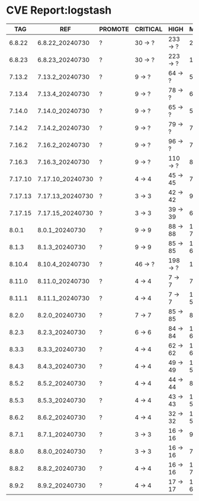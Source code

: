 # CVE Report:logstash
|   TAG   |       REF        | PROMOTE | CRITICAL |   HIGH   |  MEDIUM   |   LOW   | UNKNOWN |
|---------|------------------|---------|----------|----------|-----------|---------|---------|
| 6.8.22  | 6.8.22_20240730  | ?       | 30 -> ?  | 233 -> ? | 221 -> ?  | 36 -> ? | 0 -> ?  |
| 6.8.23  | 6.8.23_20240730  | ?       | 30 -> ?  | 223 -> ? | 130 -> ?  | 7 -> ?  | 0 -> ?  |
| 7.13.2  | 7.13.2_20240730  | ?       | 9 -> ?   | 64 -> ?  | 54 -> ?   | 9 -> ?  | 0 -> ?  |
| 7.13.4  | 7.13.4_20240730  | ?       | 9 -> ?   | 78 -> ?  | 65 -> ?   | 7 -> ?  | 0 -> ?  |
| 7.14.0  | 7.14.0_20240730  | ?       | 9 -> ?   | 65 -> ?  | 59 -> ?   | 9 -> ?  | 0 -> ?  |
| 7.14.2  | 7.14.2_20240730  | ?       | 9 -> ?   | 79 -> ?  | 72 -> ?   | 7 -> ?  | 0 -> ?  |
| 7.16.2  | 7.16.2_20240730  | ?       | 9 -> ?   | 96 -> ?  | 78 -> ?   | 8 -> ?  | 0 -> ?  |
| 7.16.3  | 7.16.3_20240730  | ?       | 9 -> ?   | 110 -> ? | 88 -> ?   | 6 -> ?  | 0 -> ?  |
| 7.17.10 | 7.17.10_20240730 | ?       | 4 -> 4   | 45 -> 45 | 73 -> 56  | 3 -> 3  | 0 -> 0  |
| 7.17.13 | 7.17.13_20240730 | ?       | 3 -> 3   | 42 -> 42 | 98 -> 53  | 21 -> 3 | 0 -> 0  |
| 7.17.15 | 7.17.15_20240730 | ?       | 3 -> 3   | 39 -> 39 | 68 -> 51  | 3 -> 3  | 0 -> 0  |
| 8.0.1   | 8.0.1_20240730   | ?       | 9 -> 9   | 88 -> 88 | 119 -> 74 | 22 -> 4 | 0 -> 0  |
| 8.1.3   | 8.1.3_20240730   | ?       | 9 -> 9   | 85 -> 85 | 114 -> 69 | 22 -> 4 | 0 -> 0  |
| 8.10.4  | 8.10.4_20240730  | ?       | 46 -> ?  | 198 -> ? | 116 -> ?  | 10 -> ? | 0 -> ?  |
| 8.11.0  | 8.11.0_20240730  | ?       | 4 -> 4   | 7 -> 7   | 73 -> 56  | 4 -> 4  | 0 -> 0  |
| 8.11.1  | 8.11.1_20240730  | ?       | 4 -> 4   | 7 -> 7   | 100 -> 55 | 22 -> 4 | 0 -> 0  |
| 8.2.0   | 8.2.0_20240730   | ?       | 7 -> 7   | 85 -> 85 | 86 -> 69  | 4 -> 4  | 0 -> 0  |
| 8.2.3   | 8.2.3_20240730   | ?       | 6 -> 6   | 84 -> 84 | 114 -> 69 | 22 -> 4 | 0 -> 0  |
| 8.3.3   | 8.3.3_20240730   | ?       | 4 -> 4   | 62 -> 62 | 107 -> 62 | 21 -> 3 | 0 -> 0  |
| 8.4.3   | 8.4.3_20240730   | ?       | 4 -> 4   | 49 -> 49 | 101 -> 56 | 21 -> 3 | 0 -> 0  |
| 8.5.2   | 8.5.2_20240730   | ?       | 4 -> 4   | 44 -> 44 | 84 -> 67  | 4 -> 4  | 0 -> 0  |
| 8.5.3   | 8.5.3_20240730   | ?       | 4 -> 4   | 43 -> 43 | 103 -> 58 | 22 -> 4 | 0 -> 0  |
| 8.6.2   | 8.6.2_20240730   | ?       | 4 -> 4   | 32 -> 32 | 100 -> 55 | 22 -> 4 | 0 -> 0  |
| 8.7.1   | 8.7.1_20240730   | ?       | 3 -> 3   | 16 -> 16 | 93 -> 48  | 22 -> 4 | 0 -> 0  |
| 8.8.0   | 8.8.0_20240730   | ?       | 3 -> 3   | 16 -> 16 | 77 -> 60  | 4 -> 4  | 0 -> 0  |
| 8.8.2   | 8.8.2_20240730   | ?       | 4 -> 4   | 16 -> 16 | 101 -> 73 | 5 -> 5  | 0 -> 0  |
| 8.9.2   | 8.9.2_20240730   | ?       | 4 -> 4   | 17 -> 17 | 109 -> 64 | 23 -> 5 | 0 -> 0  |
